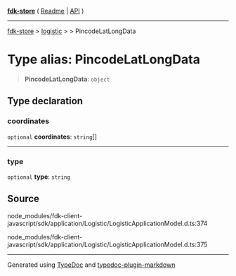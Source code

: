 [**fdk-store**](../../../README.md) ( [Readme](../../../README.md) \| [API](../../../API.md) )

---

[fdk-store](../../../API.md) > [logistic](../../README.md) > [<internal>](../README.md) > PincodeLatLongData

# Type alias: PincodeLatLongData

> **PincodeLatLongData**: `object`

## Type declaration

### coordinates

`optional` **coordinates**: `string`[]

---

### type

`optional` **type**: `string`

## Source

node_modules/fdk-client-javascript/sdk/application/Logistic/LogisticApplicationModel.d.ts:374

node_modules/fdk-client-javascript/sdk/application/Logistic/LogisticApplicationModel.d.ts:375

---

Generated using [TypeDoc](https://typedoc.org/) and [typedoc-plugin-markdown](https://www.npmjs.com/package/typedoc-plugin-markdown)
